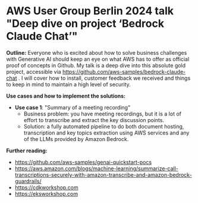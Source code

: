 # AWS User Group Berlin 2024 talk "Deep dive on project ‘Bedrock Claude Chat’"

**Outline:**
Everyone who is excited about how to solve business challenges with Generative AI should keep an eye on what AWS has to offer as official proof of concepts in Github. My talk is a deep dive into this absolute gold project, accessible via https://github.com/aws-samples/bedrock-claude-chat . I will cover how to install, customer feedback we received and things to keep in mind to maintain a high level of security.

**Use cases and how to implement the solutions:**

* **Use case 1**: "Summary of a meeting recording"
  * Business problem: you have meeting recordings, but it is a lot of effort to transcribe and extract the key discussion points.
  * Solution: a fully automated pipeline to do both document hosting, transcription and key topics extraction using AWS services and any of the LLMs provided by Amazon Bedrock.
  
    

**Further reading:**
* https://github.com/aws-samples/genai-quickstart-pocs
* https://aws.amazon.com/blogs/machine-learning/summarize-call-transcriptions-securely-with-amazon-transcribe-and-amazon-bedrock-guardrails/
* https://cdkworkshop.com
* https://eksworkshop.com
